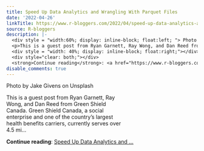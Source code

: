 ```yaml
---
title: Speed Up Data Analytics and Wrangling With Parquet Files
date: '2022-04-26'
linkTitle: https://www.r-bloggers.com/2022/04/speed-up-data-analytics-and-wrangling-with-parquet-files/
source: R-bloggers
description: |-
  <div style = "width:60%; display: inline-block; float:left; "> Photo by Jake Givens on Unsplash</p>
  <p>This is a guest post from Ryan Garnett, Ray Wong, and Dan Reed from Green Shield Canada. Green Shield Canada, a social enterprise and one of the country’s largest health benefits carriers, currently serves over 4.5 mi...</p></div>
  <div style = "width: 40%; display: inline-block; float:right;"></div>
  <div style="clear: both;"></div>
  <strong>Continue reading</strong>: <a href="https://www.r-bloggers.com/2022/04/speed-up-data-analytics-and-wrangling-with-parquet-files/">Speed Up Data Analytics and  ...
disable_comments: true
---
```

<div style = "width:60%; display: inline-block; float:left; "> Photo by Jake Givens on Unsplash</p>
<p>This is a guest post from Ryan Garnett, Ray Wong, and Dan Reed from Green Shield Canada. Green Shield Canada, a social enterprise and one of the country’s largest health benefits carriers, currently serves over 4.5 mi...</p></div>
<div style = "width: 40%; display: inline-block; float:right;"></div>
<div style="clear: both;"></div>
<strong>Continue reading</strong>: <a href="https://www.r-bloggers.com/2022/04/speed-up-data-analytics-and-wrangling-with-parquet-files/">Speed Up Data Analytics and  ...
